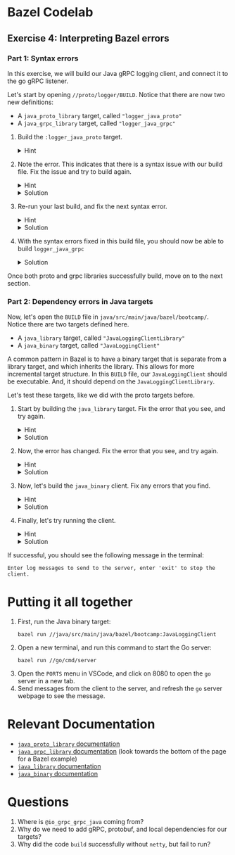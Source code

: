 # Bazel Codelab

## Exercise 4: Interpreting Bazel errors
### Part 1: Syntax errors
In this exercise, we will build our Java gRPC logging client, and connect it to the go gRPC listener.

Let's start by opening `//proto/logger/BUILD`. Notice that there are now two new definitions:
* A `java_proto_library` target, called `"logger_java_proto"`
* A `java_grpc_library` target, called `"logger_java_grpc"`

1. Build the `:logger_java_proto` target.
   <details><summary>Hint</summary>

    ```
    bazel build //proto/logger:logger_java_proto
    ```
   </details>
1. Note the error. This indicates that there is a syntax issue with our build file. Fix the issue and try to build again.
   <details><summary>Hint</summary>

   Is `java_grpc_library` properly imported?
   </details>

   <details><summary>Solution</summary>

   Uncomment line 4 of `//proto/logger/BUILD`
   </details>

1. Re-run your last build, and fix the next syntax error. 
   <details><summary>Hint</summary>

   It looks like we are missing a field in a different target in this file. What should the dependencies of `logger_java_grpc` look like? Check the documentation section at the bottom if you need help with the syntax for this rule.
   </details>
   
   <details><summary>Solution</summary>
   
   Add the following line to `logger_java_grpc` under `srcs` (line 34), and rebuild `logger_java_proto`.
   ```
       deps = [":logger_java_proto"],
   ```
   </details>


1. With the syntax errors fixed in this build file, you should now be able to build `logger_java_grpc`
   <details><summary>Solution</summary>

   ```
   bazel build //proto/logger:logger_java_grpc
   ```
   </details>

Once both proto and grpc libraries successfully build, move on to the next section.

### Part 2: Dependency errors in Java targets

Now, let's open the `BUILD` file in `java/src/main/java/bazel/bootcamp/`. Notice there are two targets defined here.
* A `java_library` target, called `"JavaLoggingClientLibrary"`
* A `java_binary` target, called `"JavaLoggingClient"`

A common pattern in Bazel is to have a binary target that is separate from a library target, and which inherits the library. This allows for more incremental target structure. In this `BUILD` file, our `JavaLoggingClient` should be executable. And, it should depend on the `JavaLoggingClientLibrary`.

Let's test these targets, like we did with the proto targets before.

1. Start by building the `java_library` target. Fix the error that you see, and try again.
   <details><summary>Hint</summary>

   ```
   bazel build //java/src/main/java/bazel/bootcamp:JavaLoggingClientLibrary
   ```

   Look at the first line of the error. Looks like we have a syntax error right before line 9.
   </details>
   <details><summary>Solution</summary>

   Add a comma to the end of line 8 in `java/src/main/java/bazel/bootcamp/BUILD`. Then run this command:

   ```
   bazel build //java/src/main/java/bazel/bootcamp:JavaLoggingClientLibrary
   ```
   </details>
   

1. Now, the error has changed. Fix the error that you see, and try again.

   <details><summary>Hint</summary>

   Look at the bold error, near the middle. This time, the suggestions are quite helpful. However, `//proto/logger:logger_proto` is just a descriptor. Is there a Java proto library that you can add instead?
   </details>

   <details><summary>Solution</summary>

   Add the suggested dependencies to `JavaLoggingClientLibrary`:
   ```
         "//proto/logger:logger_java_proto",
         "@io_grpc_grpc_java//api",
   ```
   And then run this command:
   ```
   bazel build //java/src/main/java/bazel/bootcamp:JavaLoggingClientLibrary
   ```
   </details>

1. Now, let's build the `java_binary` client. Fix any errors that you find.

   <details><summary>Hint</summary>
   
   Looks like we have a missing dependency. You might have noticed that the client's dependency list is empty. What target contains the definition for the symbol that is missing?

   </details>

   <details><summary>Solution</summary>

    In the Java `BUILD` file, find the line that contains the following contents:
    ```
    # Add the library from above
    ```

    Replace with the following:
    ```
    ":JavaLoggingClientLibrary",
    ```
   </details>
1. Finally, let's try running the client.

   <details><summary>Hint</summary>

   The error mentions needing a runtime library. Is there a dependency in the comments at the top of the Java `BUILD` file that looks like a good fix for this error?
   </details>

   <details><summary>Solution</summary>

   First, run the following command to see the error:
   ```
   bazel run //java/src/main/java/bazel/bootcamp:JavaLoggingClient
   ```
   You will likely have gotten an error about a missing channel service provider. This is a runtime dependency required by gRPC. Add the following to our Java `BUILD` file, below `deps`:
   ```
    runtime_deps = ["@io_grpc_grpc_java//netty"],
   ```
   Run the command again. It should succeed this time.
   </details>
   
If successful, you should see the following message in the terminal:
```
Enter log messages to send to the server, enter 'exit' to stop the client.
```


Putting it all together
===

1. First, run the Java binary target:
   ```
   bazel run //java/src/main/java/bazel/bootcamp:JavaLoggingClient
   ```
1. Open a new terminal, and run this command to start the Go server:
   ```
   bazel run //go/cmd/server
   ```
1. Open the `PORTS` menu in VSCode, and click on 8080 to open the `go` server in a new tab.
1. Send messages from the client to the server, and refresh the `go` server webpage to see the message.

Relevant Documentation
=====
- [`java_proto_library` documentation](https://docs.bazel.build/versions/master/be/java.html#java_proto_library)
- [`java_grpc_library` documentation](https://grpc.io/docs/reference/java/generated-code.html) (look towards the bottom of the page for a Bazel example)
- [`java_library` documentation](https://docs.bazel.build/versions/master/be/java.html#java_library)
- [`java_binary` documentation](https://docs.bazel.build/versions/master/be/java.html#java_binary)

Questions
====
1. Where is `@io_grpc_grpc_java` coming from?
2. Why do we need to add gRPC, protobuf, and local dependencies for our targets?
3. Why did the code `build` successfully without `netty`, but fail to run?
